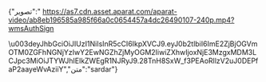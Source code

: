 {"تصویر":"
https://as7.cdn.asset.aparat.com/aparat-video/ab8eb196585a985f66a0c0654457a4dc26490107-240p.mp4?wmsAuthSign

\u003deyJhbGciOiJIUzI1NiIsInR5cCI6IkpXVCJ9.eyJ0b2tlbiI6ImE2ZjBjOGVmOTM0ZGFhNGNjYzIwY2EwNGZhZjMyOGM2IiwiZXhwIjoxNjE3MzgxMDM3LCJpc3MiOiJTYWJhIElkZWEgR1NJRyJ9.28TnH8SxW_f3PEAoRllzV2uJ0DEPfaP2aayeWvAziiY","متن":"sardar"}
